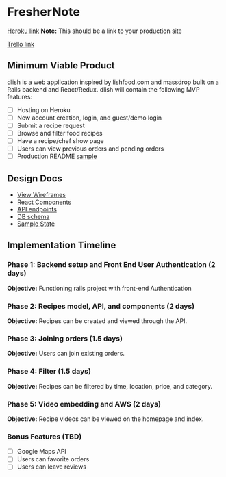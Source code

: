 # FresherNote

[Heroku link][heroku] **Note:** This should be a link to your production site

[Trello link][trello]

[heroku]: http://www.herokuapp.com
[trello]: https://trello.com/b/ALgfuX0Q/freshernote

## Minimum Viable Product

dlish is a web application inspired by lishfood.com and massdrop built on a Rails backend
and React/Redux. dlish will contain the following MVP features:

- [ ] Hosting on Heroku
- [ ] New account creation, login, and guest/demo login
- [ ] Submit a recipe request
- [ ] Browse and filter food recipes
- [ ] Have a recipe/chef show page
- [ ] Users can view previous orders and pending orders
- [ ] Production README [sample](docs/production_readme.md)

## Design Docs
* [View Wireframes][wireframes]
* [React Components][components]
* [API endpoints][api-endpoints]
* [DB schema][schema]
* [Sample State][sample-state]

[wireframes]: docs/wireframes
[components]: docs/component-hierarchy.md
[sample-state]: docs/sample-state.md
[api-endpoints]: docs/api-endpoints.md
[schema]: docs/schema.md

## Implementation Timeline

### Phase 1: Backend setup and Front End User Authentication (2 days)

**Objective:** Functioning rails project with front-end Authentication

### Phase 2: Recipes model, API, and components (2 days)

**Objective:** Recipes can be created and viewed through the API.

### Phase 3: Joining orders (1.5 days)

**Objective:** Users can join existing orders.

### Phase 4: Filter (1.5 days)

**Objective:** Recipes can be filtered by time, location, price, and category.

### Phase 5: Video embedding and AWS (2 days)

**Objective:** Recipe videos can be viewed on the homepage and index.

### Bonus Features (TBD)
- [ ] Google Maps API
- [ ] Users can favorite orders
- [ ] Users can leave reviews
